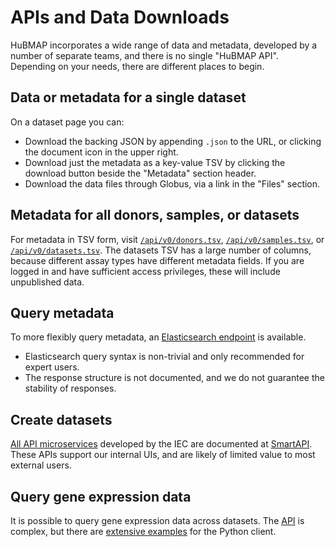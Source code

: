 # APIs and Data Downloads

HuBMAP incorporates a wide range of data and metadata, developed by a number of separate teams,
and there is no single "HuBMAP API". Depending on your needs, there are different places to begin.

## Data or metadata for a single dataset

On a dataset page you can:
- Download the backing JSON by appending `.json` to the URL, or clicking the document icon in the upper right.
- Download just the metadata as a key-value TSV by clicking the download button beside the "Metadata" section header.
- Download the data files through Globus, via a link in the "Files" section.

## Metadata for all donors, samples, or datasets

For metadata in TSV form, visit [`/api/v0/donors.tsv`](/api/v0/donors.tsv),
[`/api/v0/samples.tsv`](/api/v0/samples.tsv), or [`/api/v0/datasets.tsv`](/api/v0/datasets.tsv).
The datasets TSV has a large number of columns, because different assay types have different metadata fields.
If you are logged in and have sufficient access privileges, these will include unpublished data.

## Query metadata

To more flexibly query metadata, an [Elasticsearch endpoint](https://smart-api.info/ui/7aaf02b838022d564da776b03f357158) is available.
- Elasticsearch query syntax is non-trivial and only recommended for expert users.
- The response structure is not documented, and we do not guarantee the stability of responses.

## Create datasets

[All API microservices](/docs/apis) developed by the IEC are documented at
[SmartAPI](https://smart-api.info/registry?q=hubmap).
These APIs support our internal UIs, and are likely of limited value to most external users.

## Query gene expression data

It is possible to query gene expression data across datasets.
The [API](https://github.com/hubmapconsortium/cross_modality_query#usage) is complex,
but there are [extensive examples](https://github.com/hubmapconsortium/hubmap-api-py-client#usage) for the Python client.

